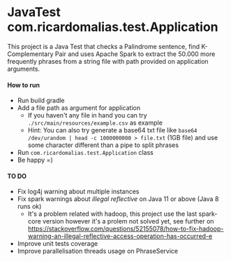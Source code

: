 # JavaTest com.ricardomalias.test.Application #

This project is a Java Test that checks a Palindrome sentence, find K-Complementary Pair and uses Apache Spark to 
extract the 50.000 more frequently phrases from a string file with path provided on application arguments.  

#### How to run ####

- Run build gradle 
- Add a file path as argument for application
    - If you haven't any file in hand you can try `./src/main/resources/example.csv` as example
    - Hint: You can also try generate a base64 txt file like `base64 /dev/urandom | head -c 1000000000 > file.txt` (1GB file) and use some character different than a pipe to split phrases
- Run `com.ricardomalias.test.Application` class
- Be happy =)

#### TO DO ####

- Fix log4j warning about multiple instances
- Fix spark warnings about *illegal reflective* on Java 11 or above (Java 8 runs ok)
    - It's a problem related with hadoop, this project use the last spark-core version however it's a prolem not solved yet, see further on
    https://stackoverflow.com/questions/52155078/how-to-fix-hadoop-warning-an-illegal-reflective-access-operation-has-occurred-e
- Improve unit tests coverage
- Improve parallelisation threads usage on PhraseService

